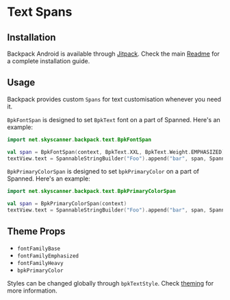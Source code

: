 # Text Spans

## Installation

Backpack Android is available through [Jitpack](https://jitpack.io/#Skyscanner/backpack-android). Check the main [Readme](https://github.com/skyscanner/backpack-android#installation) for a complete installation guide.

## Usage

Backpack provides custom `Spans` for text customisation whenever you need it.


`BpkFontSpan` is designed to set `BpkText` font on a part of Spanned.
Here's an example:

```Kotlin
import net.skyscanner.backpack.text.BpkFontSpan

val span = BpkFontSpan(context, BpkText.XXL, BpkText.Weight.EMPHASIZED)
textView.text = SpannableStringBuilder("Foo").append("bar", span, Spannable.SPAN_EXCLUSIVE_EXCLUSIVE)
```

`BpkPrimaryColorSpan` is designed to set `bpkPrimaryColor` on a part of Spanned.
Here's an example:

```Kotlin
import net.skyscanner.backpack.text.BpkPrimaryColorSpan

val span = BpkPrimaryColorSpan(context)
textView.text = SpannableStringBuilder("Foo").append("bar", span, Spannable.SPAN_INCLUSIVE_INCLUSIVE)
```

## Theme Props

- `fontFamilyBase`
- `fontFamilyEmphasized`
- `fontFamilyHeavy`
- `bpkPrimaryColor`

Styles can be changed globally through `bpkTextStyle`. Check [theming](https://github.com/Skyscanner/backpack-android/blob/master/docs/THEMING.md) for more information.
